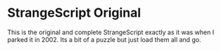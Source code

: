 # StrangeScript Original

This is the original and complete StrangeScript exactly as it was
when I parked it in 2002. Its a bit of a puzzle but just load them
all and go. 
